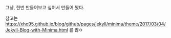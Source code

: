 그냥, 한번 만들어보고 싶어서 만들어 봤다. 

참고는 https://xho95.github.io/blog/github/pages/jekyll/minima/theme/2017/03/04/Jekyll-Blog-with-Minima.html 를 많ㅇ